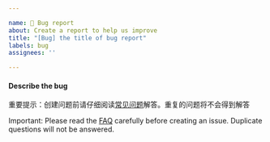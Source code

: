 ```yaml
---

name: 🐞 Bug report
about: Create a report to help us improve
title: "[Bug] the title of bug report"
labels: bug
assignees: ''

---
```


#### Describe the bug

重要提示：创建问题前请仔细阅读[常见问题](https://viarotel.eu.org/zhHans/help/escrcpy)解答。重复的问题将不会得到解答

Important: Please read the [FAQ](https://viarotel.eu.org/help/escrcpy) carefully before creating an issue. Duplicate questions will not be answered.